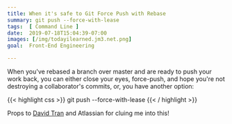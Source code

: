 ```yaml
---
title: When it's safe to Git Force Push with Rebase
summary: git push --force-with-lease
tags:  [ Command Line ]
date:  2019-07-18T15:04:39-07:00
images: [/img/todayilearned.jm3.net.png]
goal:  Front-End Engineering

---
```


When you've rebased a branch over master and are ready to push your work
back, you can either close your eyes, force-push, and hope you're not
destroying a collaborator's commits, or, you have another option:

{{< highlight css >}}
git push --force-with-lease
{{< / highlight >}} 

Props to [David Tran][src] and Atlassian for cluing me into this!

[src]: https://davidtranscend.com/blog/git-push-rejected-after-rebase/

